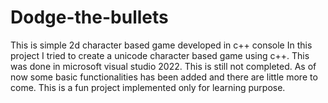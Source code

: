 # Dodge-the-bullets
This is simple 2d character based  game  developed  in c++ console
   In this  project  I  tried to  create a  unicode character based  game  using  c++. This  was done in  microsoft visual studio 2022.
   This  is  still not  completed.  As of now   some  basic   functionalities has been added  and there  are  little  more to come. 
   This    is a fun project  implemented only  for  learning purpose.
